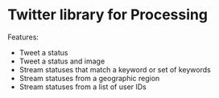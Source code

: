 # Twitter library for Processing

Features:
* Tweet a status
* Tweet a status and image
* Stream statuses that match a keyword or set of keywords
* Stream statuses from a geographic region
* Stream statuses from a list of user IDs
